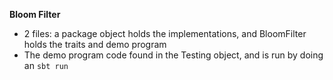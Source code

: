 **Bloom Filter**
- 2 files: a package object holds the implementations, and BloomFilter holds the traits and demo program
- The demo program code found in the Testing object, and is run by doing an ```sbt run```